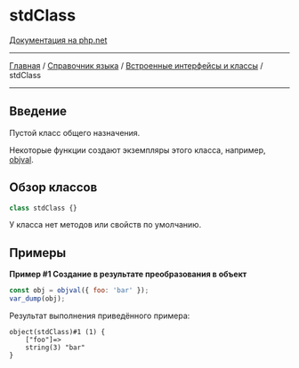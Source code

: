 # stdClass

[Документация на php.net](https://www.php.net/manual/ru/class.stdclass.php)

---

[Главная](../../../../README.md) / [Справочник языка](../../../langref.md) /
[Встроенные интерфейсы и классы](../../interfaces.md) / stdClass

---

## Введение

Пустой класс общего назначения.

Некоторые функции создают экземпляры этого класса, например,
[objval](../../../funcref/vartype/var/other/objval.md).

## Обзор классов

```js
class stdClass {}
```

У класса нет методов или свойств по умолчанию.

## Примеры

**Пример #1 Создание в результате преобразования в объект**

```js
const obj = objval({ foo: 'bar' });
var_dump(obj);
```

Результат выполнения приведённого примера:

    object(stdClass)#1 (1) {
    	["foo"]=>
    	string(3) "bar"
    }
